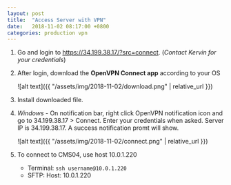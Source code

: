 ```yaml
---
layout: post
title:  "Access Server with VPN"
date:   2018-11-02 08:17:00 +0800
categories: production vpn
---
```


1. Go and login to <a href="https://34.199.38.17/?src=connect" target="_blank">https://34.199.38.17/?src=connect</a>. (*Contact Kervin for your credentials*)

1. After login, download the **OpenVPN Connect app** according to your OS

   ![alt text]({{ "/assets/img/2018-11-02/download.png" | relative_url }})

1. Install downloaded file.

1. *Windows* - On notification bar, right click OpenVPN notification icon and go to 34.199.38.17 > Connect. Enter your credentials when asked. Server IP is 34.199.38.17. A success notification promt will show.

   ![alt text]({{ "/assets/img/2018-11-02/connect.png" | relative_url }})
   
1. To connect to CMS04, use host 10.0.1.220 
     
   - Terminal: `ssh username@10.0.1.220`
   - SFTP: Host: 10.0.1.220
